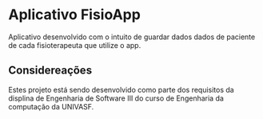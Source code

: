 # Aplicativo FisioApp

Aplicativo desenvolvido com o intuito de guardar dados dados de paciente de cada fisioterapeuta que utilize o app. 

## Considereações

Estes projeto está sendo desenvolvido como parte dos requisitos da displina de Engenharia de Software III do curso de Engenharia da computação da UNIVASF.
